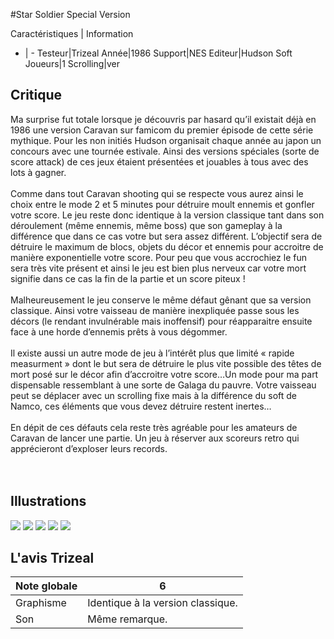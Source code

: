 #Star Soldier Special Version

Caractéristiques | Information
- | -
Testeur|Trizeal
Année|1986
Support|NES
Editeur|Hudson Soft
Joueurs|1
Scrolling|ver

## Critique
Ma surprise fut totale lorsque je découvris par hasard qu’il existait déjà en 1986 une version Caravan sur famicom du premier épisode de cette série mythique. Pour les non initiés Hudson organisait chaque année au japon un concours avec une tournée estivale. Ainsi des versions spéciales (sorte de score attack) de ces jeux étaient présentées et jouables à tous avec des lots à gagner.<br/><br/>Comme dans tout Caravan shooting qui se respecte vous aurez ainsi le choix entre le mode 2 et 5 minutes pour détruire moult ennemis et gonfler votre score. Le jeu reste donc identique à la version classique tant dans son déroulement (même ennemis, même boss) que son gameplay à la différence que dans ce cas votre but sera assez différent. L’objectif sera de détruire le maximum de blocs, objets du décor et ennemis pour accroitre de manière exponentielle votre score. Pour peu que vous accrochiez le fun sera très vite présent et ainsi le jeu est bien plus nerveux car votre mort signifie dans ce cas la fin de la partie et un score piteux !<br/><br/>Malheureusement le jeu conserve le même défaut gênant que sa version classique. Ainsi votre vaisseau de manière inexpliquée passe sous les décors (le rendant invulnérable mais inoffensif) pour réapparaitre ensuite face à une horde d’ennemis prêts à vous dégommer.<br/><br/>Il existe aussi un autre mode de jeu à l’intérêt plus que limité « rapide measurment » dont le but sera de détruire le plus vite possible des têtes de mort posé sur le décor afin d’accroitre votre score…Un mode pour ma part dispensable ressemblant à une sorte de Galaga du pauvre. Votre vaisseau peut se déplacer avec un scrolling fixe mais à la différence du soft de Namco, ces éléments que vous devez détruire restent inertes…<br/><br/>En dépit de ces défauts cela reste très agréable pour les amateurs de Caravan de lancer une partie. Un jeu à réserver aux scoreurs retro qui apprécieront d’exploser leurs records.<br/><br/><br/>

## Illustrations
![](http://www.shmup.com/images/thumbs/img_fiche_1_1280.png)
![](http://www.shmup.com/images/thumbs/img_fiche_2_1280.png)
![](http://www.shmup.com/images/thumbs/img_fiche_3_1280.png)
![](http://www.shmup.com/images/thumbs/)
![](http://www.shmup.com/images/thumbs/)

## L'avis Trizeal
Note globale|6
-|-
Graphisme|Identique à la version classique.
Son|Même remarque.
